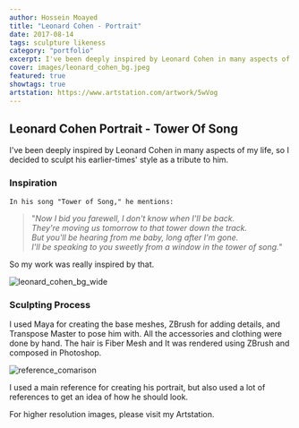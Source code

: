 ```yaml
---
author: Hossein Moayed
title: "Leonard Cohen - Portrait"
date: 2017-08-14
tags: sculpture likeness
category: "portfolio"
excerpt: I've been deeply inspired by Leonard Cohen in many aspects of my life, so I decided to sculpt his earlier-times' style as a tribute to him.
cover: images/leonard_cohen_bg.jpeg
featured: true
showtags: true
artstation: https://www.artstation.com/artwork/5wVog
---
```

## Leonard Cohen Portrait - Tower Of Song


I've been deeply inspired by Leonard Cohen in many aspects of my life, so I decided to sculpt his earlier-times' style as a tribute to him.


### Inspiration


    In his song "Tower of Song," he mentions:

> "*Now I bid you farewell, I don't know when I'll be back.<br />
> They're moving us tomorrow to that tower down the track.<br />
> But you'll be hearing from me baby, long after I'm gone.<br />
> I'll be speaking to you sweetly from a window in the tower of song.*"

So my work was really inspired by that.
	
  <img src="/images/leonard_cohen_bg_wide.jpeg" alt="leonard_cohen_bg_wide" class="responsive">

### Sculpting Process

I used Maya for creating the base meshes, ZBrush for adding details, and Transpose Master to pose him with.
All the accessories and clothing were done by hand.
The hair is Fiber Mesh and It was rendered using ZBrush and composed in Photoshop.


<img src="/images/reference_comarison.jpg" alt="reference_comarison" class="responsive">


I used a main reference for creating his portrait, but also used a lot of references to get an idea of how he should look.


For higher resolution images, please visit my Artstation.
